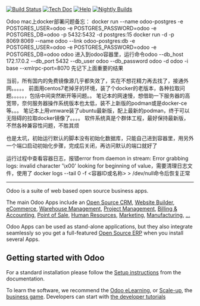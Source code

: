 [![Build Status](https://runbot.odoo.com/runbot/badge/flat/1/master.svg)](https://runbot.odoo.com/runbot)
[![Tech Doc](https://img.shields.io/badge/master-docs-875A7B.svg?style=flat&colorA=8F8F8F)](https://www.odoo.com/documentation/master)
[![Help](https://img.shields.io/badge/master-help-875A7B.svg?style=flat&colorA=8F8F8F)](https://www.odoo.com/forum/help-1)
[![Nightly Builds](https://img.shields.io/badge/master-nightly-875A7B.svg?style=flat&colorA=8F8F8F)](https://nightly.odoo.com/)

Odoo
mac上docker部署问题备忘：
docker run --name odoo-postgres -e POSTGRES_USER=odoo -e POSTGRES_PASSWORD=odoo -e POSTGRES_DB=odoo -p 5432:5432 -d postgres:15
docker run -d -p 8069:8069 --name odoo --link odoo-postgres:db -e POSTGRES_USER=odoo -e POSTGRES_PASSWORD=odoo -e POSTGRES_DB=odoo odoo 
进入到odoo容器里，运行命令odoo --db_host 172.17.0.2 --db_port 5432 --db_user odoo --db_password odoo -d odoo -i base --xmlrpc-port=8070
先记下上面重要的结果

当前，所有国内的免费镜像源几乎都失效了，实在不想花精力再去找了，接通外网。。。。。
前面用centos7老掉牙的环境，装了个docker的老版本，各种拉取问题。。。。。，包括中间突然断开等问题。。
笔记本的网速慢，想借助一下服务器的高宽带，奈何服务器操作系统版本也太低，装不上新版的podman或是docker-ce等。。。
笔记本上用vmware装了ubuntu最新版，配上最新的podman，终于可以无阻碍的拉取docker镜像了。。。。
软件系统真是个群体工程，最好保持最新版，不然各种兼容性问题，不胜其烦

也是太坑，初始运行默认的脚本没有初始化数据库，只能自己进到容器里，用另外一个端口启动初始化步骤，完成后关闭，再访问默认的端口就好了

运行过程中查看容器日志，报错error from daemon in stream: Error grabbing logs: invalid character '\x00' looking for beginning of value，需要清理日志文件，使用了
docker logs --tail 0 -f <容器ID或名称> > /dev/null命令后恢复正常


----

Odoo is a suite of web based open source business apps.

The main Odoo Apps include an <a href="https://www.odoo.com/page/crm">Open Source CRM</a>,
<a href="https://www.odoo.com/app/website">Website Builder</a>,
<a href="https://www.odoo.com/app/ecommerce">eCommerce</a>,
<a href="https://www.odoo.com/app/inventory">Warehouse Management</a>,
<a href="https://www.odoo.com/app/project">Project Management</a>,
<a href="https://www.odoo.com/app/accounting">Billing &amp; Accounting</a>,
<a href="https://www.odoo.com/app/point-of-sale-shop">Point of Sale</a>,
<a href="https://www.odoo.com/app/employees">Human Resources</a>,
<a href="https://www.odoo.com/app/social-marketing">Marketing</a>,
<a href="https://www.odoo.com/app/manufacturing">Manufacturing</a>,
<a href="https://www.odoo.com/">...</a>

Odoo Apps can be used as stand-alone applications, but they also integrate seamlessly so you get
a full-featured <a href="https://www.odoo.com">Open Source ERP</a> when you install several Apps.

Getting started with Odoo
-------------------------

For a standard installation please follow the <a href="https://www.odoo.com/documentation/master/administration/install/install.html">Setup instructions</a>
from the documentation.

To learn the software, we recommend the <a href="https://www.odoo.com/slides">Odoo eLearning</a>, or <a href="https://www.odoo.com/page/scale-up-business-game">Scale-up</a>, the <a href="https://www.odoo.com/page/scale-up-business-game">business game</a>. Developers can start with <a href="https://www.odoo.com/documentation/master/developer/howtos.html">the developer tutorials</a>
